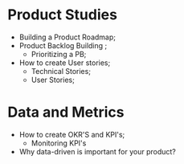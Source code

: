 # Product Studies

* Building a Product Roadmap;
* Product Backlog Building ;
   * Prioritizing a PB;
* How to create User stories; 
   * Technical Stories;
   * User Stories;


# Data and Metrics

* How to create OKR'S and KPI's;
   * Monitoring KPI's
* Why data-driven is important for your product?
